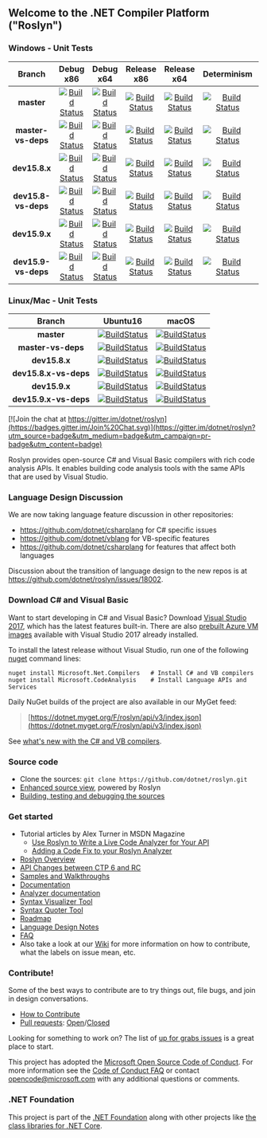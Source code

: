 ## Welcome to the .NET Compiler Platform ("Roslyn")

[//]: # (Begin current test results)

### Windows - Unit Tests
|Branch|Debug x86|Debug x64|Release x86|Release x64|Determinism|Debug Integration|Release Integration|Localization
|:--:|:--:|:--:|:--:|:--:|:--:|:--:|:--:|:--:|
|**master**|[![Build Status](https://ci.dot.net/job/dotnet_roslyn/job/master/job/windows_debug_unit32/badge/icon)](https://ci.dot.net/job/dotnet_roslyn/job/master/job/windows_debug_unit32/)|[![Build Status](https://ci.dot.net/job/dotnet_roslyn/job/master/job/windows_debug_unit64/badge/icon)](https://ci.dot.net/job/dotnet_roslyn/job/master/job/windows_debug_unit64/)|[![Build Status](https://ci.dot.net/job/dotnet_roslyn/job/master/job/windows_release_unit32/badge/icon)](https://ci.dot.net/job/dotnet_roslyn/job/master/job/windows_release_unit32/)|[![Build Status](https://ci.dot.net/job/dotnet_roslyn/job/master/job/windows_release_unit64/badge/icon)](https://ci.dot.net/job/dotnet_roslyn/job/master/job/windows_release_unit64/)|[![Build Status](https://ci.dot.net/job/dotnet_roslyn/job/master/job/windows_determinism/badge/icon)](https://ci.dot.net/job/dotnet_roslyn/job/master/job/windows_determinism/)|[![Build Status](https://ci.dot.net/buildStatus/icon?job=dotnet_roslyn/master/windows_debug_vs-integration)](https://ci.dot.net/job/dotnet_roslyn/job/master/job/windows_debug_vs-integration/)|[![Build Status](https://ci.dot.net/buildStatus/icon?job=dotnet_roslyn/master/windows_release_vs-integration)](https://ci.dot.net/job/dotnet_roslyn/job/master/job/windows_release_vs-integration/)|[![Build Status](https://ci.dot.net/buildStatus/icon?job=dotnet_roslyn/master/windows_debug_spanish_unit32_prtest)](https://ci.dot.net/job/dotnet_roslyn/job/master/job/windows_debug_spanish_unit32_prtest/)
|**master-vs-deps**|[![Build Status](https://ci.dot.net/job/dotnet_roslyn/job/master-vs-deps/job/windows_debug_unit32/badge/icon)](https://ci.dot.net/job/dotnet_roslyn/job/master-vs-deps/job/windows_debug_unit32/)|[![Build Status](https://ci.dot.net/job/dotnet_roslyn/job/master-vs-deps/job/windows_debug_unit64/badge/icon)](https://ci.dot.net/job/dotnet_roslyn/job/master-vs-deps/job/windows_debug_unit64/)|[![Build Status](https://ci.dot.net/job/dotnet_roslyn/job/master-vs-deps/job/windows_release_unit32/badge/icon)](https://ci.dot.net/job/dotnet_roslyn/job/master-vs-deps/job/windows_release_unit32/)|[![Build Status](https://ci.dot.net/job/dotnet_roslyn/job/master-vs-deps/job/windows_release_unit64/badge/icon)](https://ci.dot.net/job/dotnet_roslyn/job/master-vs-deps/job/windows_release_unit64/)|[![Build Status](https://ci.dot.net/job/dotnet_roslyn/job/master-vs-deps/job/windows_determinism/badge/icon)](https://ci.dot.net/job/dotnet_roslyn/job/master-vs-deps/job/windows_determinism/)|[![Build Status](https://ci.dot.net/buildStatus/icon?job=dotnet_roslyn/master-vs-deps/windows_debug_vs-integration)](https://ci.dot.net/job/dotnet_roslyn/job/master-vs-deps/job/windows_debug_vs-integration/)|[![Build Status](https://ci.dot.net/buildStatus/icon?job=dotnet_roslyn/master-vs-deps/windows_release_vs-integration)](https://ci.dot.net/job/dotnet_roslyn/job/master-vs-deps/job/windows_release_vs-integration/)|[![Build Status](https://ci.dot.net/buildStatus/icon?job=dotnet_roslyn/master-vs-deps/windows_debug_spanish_unit32_prtest)](https://ci.dot.net/job/dotnet_roslyn/job/master-vs-deps/job/windows_debug_spanish_unit32_prtest/)
|**dev15.8.x**|[![Build Status](https://ci.dot.net/buildStatus/icon?job=dotnet_roslyn/dev15.8.x/windows_debug_unit32)](https://ci.dot.net/job/dotnet_roslyn/job/dev15.8.x/job/windows_debug_unit32/)|[![Build Status](https://ci.dot.net/buildStatus/icon?job=dotnet_roslyn/dev15.8.x/windows_debug_unit64)](https://ci.dot.net/job/dotnet_roslyn/job/dev15.8.x/job/windows_debug_unit64/)|[![Build Status](https://ci.dot.net/buildStatus/icon?job=dotnet_roslyn/dev15.8.x/windows_release_unit32)](https://ci.dot.net/job/dotnet_roslyn/job/dev15.8.x/job/windows_release_unit32/)|[![Build Status](https://ci.dot.net/buildStatus/icon?job=dotnet_roslyn/dev15.8.x/windows_release_unit64)](https://ci.dot.net/job/dotnet_roslyn/job/dev15.8.x/job/windows_release_unit64/)|[![Build Status](https://ci.dot.net/job/dotnet_roslyn/job/dev15.8.x/job/windows_determinism/badge/icon)](https://ci.dot.net/job/dotnet_roslyn/job/dev15.8.x/job/windows_determinism/)|[![Build Status](https://ci.dot.net/buildStatus/icon?job=dotnet_roslyn/dev15.8.x/windows_debug_vs-integration)](https://ci.dot.net/job/dotnet_roslyn/job/dev15.8.x/job/windows_debug_vs-integration/)|[![Build Status](https://ci.dot.net/buildStatus/icon?job=dotnet_roslyn/dev15.8.x/windows_release_vs-integration)](https://ci.dot.net/job/dotnet_roslyn/job/dev15.8.x/job/windows_release_vs-integration/)|[![Build Status](https://ci.dot.net/buildStatus/icon?job=dotnet_roslyn/dev15.8.x/windows_debug_spanish_unit32_prtest)](https://ci.dot.net/job/dotnet_roslyn/job/dev15.8.x/job/windows_debug_spanish_unit32_prtest/)
|**dev15.8-vs-deps**|[![Build Status](https://ci.dot.net/buildStatus/icon?job=dotnet_roslyn/dev15.8.x-vs-deps/windows_debug_unit32)](https://ci.dot.net/job/dotnet_roslyn/job/dev15.8.x-vs-deps/job/windows_debug_unit32/)|[![Build Status](https://ci.dot.net/buildStatus/icon?job=dotnet_roslyn/dev15.8.x/windows_debug_unit64)](https://ci.dot.net/job/dotnet_roslyn/job/dev15.8.x-vs-deps/job/windows_debug_unit64/)|[![Build Status](https://ci.dot.net/buildStatus/icon?job=dotnet_roslyn/dev15.8.x-vs-deps/windows_release_unit32)](https://ci.dot.net/job/dotnet_roslyn/job/dev15.8.x-vs-deps/job/windows_release_unit32/)|[![Build Status](https://ci.dot.net/buildStatus/icon?job=dotnet_roslyn/dev15.8.x-vs-deps/windows_release_unit64)](https://ci.dot.net/job/dotnet_roslyn/job/dev15.8.x-vs-deps/job/windows_release_unit64/)|[![Build Status](https://ci.dot.net/job/dotnet_roslyn/job/dev15.8.x-vs-deps/job/windows_determinism/badge/icon)](https://ci.dot.net/job/dotnet_roslyn/job/dev15.8.x-vs-deps/job/windows_determinism/)|[![Build Status](https://ci.dot.net/buildStatus/icon?job=dotnet_roslyn/dev15.8.x-vs-deps/windows_debug_vs-integration)](https://ci.dot.net/job/dotnet_roslyn/job/dev15.8.x-vs-deps/job/windows_debug_vs-integration/)|[![Build Status](https://ci.dot.net/buildStatus/icon?job=dotnet_roslyn/dev15.8.x-vs-deps/windows_release_vs-integration)](https://ci.dot.net/job/dotnet_roslyn/job/dev15.8.x-vs-deps/job/windows_release_vs-integration/)|[![Build Status](https://ci.dot.net/buildStatus/icon?job=dotnet_roslyn/dev15.8.x-vs-deps/windows_debug_spanish_unit32_prtest)](https://ci.dot.net/job/dotnet_roslyn/job/dev15.8.x-vs-deps/job/windows_debug_spanish_unit32_prtest/)
|**dev15.9.x**|[![Build Status](https://ci.dot.net/buildStatus/icon?job=dotnet_roslyn/dev15.9.x/windows_debug_unit32)](https://ci.dot.net/job/dotnet_roslyn/job/dev15.9.x/job/windows_debug_unit32/)|[![Build Status](https://ci.dot.net/buildStatus/icon?job=dotnet_roslyn/dev15.9.x/windows_debug_unit64)](https://ci.dot.net/job/dotnet_roslyn/job/dev15.9.x/job/windows_debug_unit64/)|[![Build Status](https://ci.dot.net/buildStatus/icon?job=dotnet_roslyn/dev15.9.x/windows_release_unit32)](https://ci.dot.net/job/dotnet_roslyn/job/dev15.9.x/job/windows_release_unit32/)|[![Build Status](https://ci.dot.net/buildStatus/icon?job=dotnet_roslyn/dev15.9.x/windows_release_unit64)](https://ci.dot.net/job/dotnet_roslyn/job/dev15.9.x/job/windows_release_unit64/)|[![Build Status](https://ci.dot.net/job/dotnet_roslyn/job/dev15.9.x/job/windows_determinism/badge/icon)](https://ci.dot.net/job/dotnet_roslyn/job/dev15.9.x/job/windows_determinism/)|[![Build Status](https://ci.dot.net/buildStatus/icon?job=dotnet_roslyn/dev15.9.x/windows_debug_vs-integration)](https://ci.dot.net/job/dotnet_roslyn/job/dev15.9.x/job/windows_debug_vs-integration/)|[![Build Status](https://ci.dot.net/buildStatus/icon?job=dotnet_roslyn/dev15.9.x/windows_release_vs-integration)](https://ci.dot.net/job/dotnet_roslyn/job/dev15.9.x/job/windows_release_vs-integration/)|[![Build Status](https://ci.dot.net/buildStatus/icon?job=dotnet_roslyn/dev15.9.x/windows_debug_spanish_unit32_prtest)](https://ci.dot.net/job/dotnet_roslyn/job/dev15.9.x/job/windows_debug_spanish_unit32_prtest/)
|**dev15.9-vs-deps**|[![Build Status](https://ci.dot.net/buildStatus/icon?job=dotnet_roslyn/dev15.9.x-vs-deps/windows_debug_unit32)](https://ci.dot.net/job/dotnet_roslyn/job/dev15.9.x-vs-deps/job/windows_debug_unit32/)|[![Build Status](https://ci.dot.net/buildStatus/icon?job=dotnet_roslyn/dev15.9.x/windows_debug_unit64)](https://ci.dot.net/job/dotnet_roslyn/job/dev15.9.x-vs-deps/job/windows_debug_unit64/)|[![Build Status](https://ci.dot.net/buildStatus/icon?job=dotnet_roslyn/dev15.9.x-vs-deps/windows_release_unit32)](https://ci.dot.net/job/dotnet_roslyn/job/dev15.9.x-vs-deps/job/windows_release_unit32/)|[![Build Status](https://ci.dot.net/buildStatus/icon?job=dotnet_roslyn/dev15.9.x-vs-deps/windows_release_unit64)](https://ci.dot.net/job/dotnet_roslyn/job/dev15.9.x-vs-deps/job/windows_release_unit64/)|[![Build Status](https://ci.dot.net/job/dotnet_roslyn/job/dev15.9.x-vs-deps/job/windows_determinism/badge/icon)](https://ci.dot.net/job/dotnet_roslyn/job/dev15.9.x-vs-deps/job/windows_determinism/)|[![Build Status](https://ci.dot.net/buildStatus/icon?job=dotnet_roslyn/dev15.9.x-vs-deps/windows_debug_vs-integration)](https://ci.dot.net/job/dotnet_roslyn/job/dev15.9.x-vs-deps/job/windows_debug_vs-integration/)|[![Build Status](https://ci.dot.net/buildStatus/icon?job=dotnet_roslyn/dev15.9.x-vs-deps/windows_release_vs-integration)](https://ci.dot.net/job/dotnet_roslyn/job/dev15.9.x-vs-deps/job/windows_release_vs-integration/)|[![Build Status](https://ci.dot.net/buildStatus/icon?job=dotnet_roslyn/dev15.9.x-vs-deps/windows_debug_spanish_unit32_prtest)](https://ci.dot.net/job/dotnet_roslyn/job/dev15.9.x-vs-deps/job/windows_debug_spanish_unit32_prtest/)


### Linux/Mac - Unit Tests
|Branch|Ubuntu16|macOS|
|:--:|:--:|:--:|
|**master**|[![BuildStatus](https://ci.dot.net/job/dotnet_roslyn/job/master/job/ubuntu_16_debug/badge/icon)](https://ci.dot.net/job/dotnet_roslyn/job/master/job/ubuntu_16_debug/)|[![BuildStatus](https://ci.dot.net/job/dotnet_roslyn/job/master/job/mac_debug/badge/icon)](https://ci.dot.net/job/dotnet_roslyn/job/master/job/mac_debug/)|e/icon)](https://ci.dot.net/job/dotnet_roslyn/job/dev15.6.x/job/mac_debug/)|
|**master-vs-deps**|[![BuildStatus](https://ci.dot.net/job/dotnet_roslyn/job/master-vs-deps/job/ubuntu_16_debug/badge/icon)](https://ci.dot.net/job/dotnet_roslyn/job/master-vs-deps/job/ubuntu_16_debug/)|[![BuildStatus](https://ci.dot.net/job/dotnet_roslyn/job/master-vs-deps/job/mac_debug/badge/icon)](https://ci.dot.net/job/dotnet_roslyn/job/master-vs-deps/job/mac_debug/)|e/icon)](https://ci.dot.net/job/dotnet_roslyn/job/dev15.6.x/job/mac_debug/)
|**dev15.8.x**|[![BuildStatus](https://ci.dot.net/job/dotnet_roslyn/job/dev15.8.x/job/ubuntu_16_debug/badge/icon)](https://ci.dot.net/job/dotnet_roslyn/job/dev15.8.x/job/ubuntu_16_debug/)|[![BuildStatus](https://ci.dot.net/job/dotnet_roslyn/job/dev15.8.x/job/mac_debug/badge/icon)](https://ci.dot.net/job/dotnet_roslyn/job/dev15.8.x/job/mac_debug/)|
|**dev15.8.x-vs-deps**|[![BuildStatus](https://ci.dot.net/job/dotnet_roslyn/job/dev15.8.x-vs-deps/job/ubuntu_16_debug/badge/icon)](https://ci.dot.net/job/dotnet_roslyn/job/dev15.8.x-vs-deps/job/ubuntu_16_debug/)|[![BuildStatus](https://ci.dot.net/job/dotnet_roslyn/job/dev15.8.x-vs-deps/job/mac_debug/badge/icon)](https://ci.dot.net/job/dotnet_roslyn/job/dev15.8.x-vs-deps/job/mac_debug/)|
|**dev15.9.x**|[![BuildStatus](https://ci.dot.net/job/dotnet_roslyn/job/dev15.9.x/job/ubuntu_16_debug/badge/icon)](https://ci.dot.net/job/dotnet_roslyn/job/dev15.9.x/job/ubuntu_16_debug/)|[![BuildStatus](https://ci.dot.net/job/dotnet_roslyn/job/dev15.9.x/job/mac_debug/badge/icon)](https://ci.dot.net/job/dotnet_roslyn/job/dev15.9.x/job/mac_debug/)|
|**dev15.9.x-vs-deps**|[![BuildStatus](https://ci.dot.net/job/dotnet_roslyn/job/dev15.9.x-vs-deps/job/ubuntu_16_debug/badge/icon)](https://ci.dot.net/job/dotnet_roslyn/job/dev15.9.x-vs-deps/job/ubuntu_16_debug/)|[![BuildStatus](https://ci.dot.net/job/dotnet_roslyn/job/dev15.9.x-vs-deps/job/mac_debug/badge/icon)](https://ci.dot.net/job/dotnet_roslyn/job/dev15.9.x-vs-deps/job/mac_debug/)|

[//]: # (End current test results)

[![Join the chat at https://gitter.im/dotnet/roslyn](https://badges.gitter.im/Join%20Chat.svg)](https://gitter.im/dotnet/roslyn?utm_source=badge&utm_medium=badge&utm_campaign=pr-badge&utm_content=badge)


Roslyn provides open-source C# and Visual Basic compilers with rich code analysis APIs.  It enables building code analysis tools with the same APIs that are used by Visual Studio.

### Language Design Discussion

We are now taking language feature discussion in other repositories:
- https://github.com/dotnet/csharplang for C# specific issues
- https://github.com/dotnet/vblang for VB-specific features
- https://github.com/dotnet/csharplang for features that affect both languages

Discussion about the transition of language design to the new repos is at https://github.com/dotnet/roslyn/issues/18002.

### Download C# and Visual Basic

Want to start developing in C# and Visual Basic? Download [Visual Studio 2017](https://www.visualstudio.com/downloads/), which has the latest features built-in. There are 
also [prebuilt Azure VM images](https://azuremarketplace.microsoft.com/en-us/marketplace/apps/category/compute?search=visual%20studio%202017) available with 
Visual Studio 2017 already installed.

To install the latest release without Visual Studio, run one of the following [nuget](https://dist.nuget.org/index.html) command lines:

```
nuget install Microsoft.Net.Compilers   # Install C# and VB compilers
nuget install Microsoft.CodeAnalysis    # Install Language APIs and Services
```

Daily NuGet builds of the project are also available in our MyGet feed:

> [https://dotnet.myget.org/F/roslyn/api/v3/index.json](https://dotnet.myget.org/F/roslyn/api/v3/index.json)

See [what's new with the C# and VB compilers](https://github.com/dotnet/roslyn/wiki/Changelog-for-C%23-and-VB-compilers).

### Source code

* Clone the sources: `git clone https://github.com/dotnet/roslyn.git`
* [Enhanced source view](http://source.roslyn.io/), powered by Roslyn 
* [Building, testing and debugging the sources](https://github.com/dotnet/roslyn/wiki/Building%20Testing%20and%20Debugging)

### Get started

* Tutorial articles by Alex Turner in MSDN Magazine
  - [Use Roslyn to Write a Live Code Analyzer for Your API](https://msdn.microsoft.com/en-us/magazine/dn879356)
  - [Adding a Code Fix to your Roslyn Analyzer](https://msdn.microsoft.com/en-us/magazine/dn904670.aspx)
* [Roslyn Overview](https://github.com/dotnet/roslyn/wiki/Roslyn%20Overview) 
* [API Changes between CTP 6 and RC](https://github.com/dotnet/roslyn/wiki/VS-2015-RC-API-Changes)
* [Samples and Walkthroughs](https://github.com/dotnet/roslyn/wiki/Samples-and-Walkthroughs)
* [Documentation](https://github.com/dotnet/roslyn/tree/master/docs)
* [Analyzer documentation](https://github.com/dotnet/roslyn/tree/master/docs/analyzers)
* [Syntax Visualizer Tool](https://github.com/dotnet/roslyn/wiki/Syntax%20Visualizer)
* [Syntax Quoter Tool](http://roslynquoter.azurewebsites.net)
* [Roadmap](https://github.com/dotnet/roslyn/wiki/Roadmap) 
* [Language Design Notes](https://github.com/dotnet/roslyn/issues?q=label%3A%22Design+Notes%22+)
* [FAQ](https://github.com/dotnet/roslyn/wiki/FAQ)
* Also take a look at our [Wiki](https://github.com/dotnet/roslyn/wiki) for more information on how to contribute, what the labels on issue mean, etc.

### Contribute!

Some of the best ways to contribute are to try things out, file bugs, and join in design conversations. 

* [How to Contribute](https://github.com/dotnet/roslyn/wiki/Contributing-Code)
* [Pull requests](https://github.com/dotnet/roslyn/pulls): [Open](https://github.com/dotnet/roslyn/pulls?q=is%3Aopen+is%3Apr)/[Closed](https://github.com/dotnet/roslyn/pulls?q=is%3Apr+is%3Aclosed)

Looking for something to work on? The list of [up for grabs issues](https://github.com/dotnet/roslyn/labels/help%20wanted) is a great place to start.

This project has adopted the [Microsoft Open Source Code of Conduct](https://opensource.microsoft.com/codeofconduct/).  For more information see the [Code of Conduct FAQ](https://opensource.microsoft.com/codeofconduct/faq/) or contact [opencode@microsoft.com](mailto:opencode@microsoft.com) with any additional questions or comments.

### .NET Foundation

This project is part of the [.NET Foundation](http://www.dotnetfoundation.org/projects) along with other
projects like [the class libraries for .NET Core](https://github.com/dotnet/corefx/).
